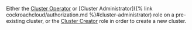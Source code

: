 Either the [Cluster Operator](authorization.html#cluster-operator) or [Cluster Administrator]({% link cockroachcloud/authorization.md %}#cluster-administrator) role on a pre-existing cluster, or the [Cluster Creator](authorization.html#cluster-creator) role in order to create a new cluster.